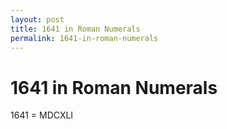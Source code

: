 ```yaml
---
layout: post
title: 1641 in Roman Numerals
permalink: 1641-in-roman-numerals
---
```


# 1641 in Roman Numerals

1641 = MDCXLI
